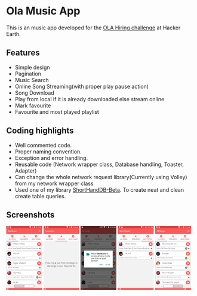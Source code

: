 # Ola Music App
This is an music app developed for the [OLA Hiring challenge](https://www.hackerearth.com/challenge/hiring/ola-android-developer-hiring-challenge/) at Hacker Earth.

## Features
- Simple design
- Pagination 
- Music Search
- Online Song Streaming(with proper play pause action)
- Song Download
- Play from local if it is already downloaded else stream online
- Mark favourite
- Favourite and most played playlist

## Coding highlights
- Well commented code.
- Proper naming convention.
- Exception and error handling.
- Reusable code (Network wrapper class, Database handling, Toaster, Adapter)
 - Can change the whole network request library(Currently using Volley) from my network wrapper class
- Used one of my library [ShortHandDB-Beta](https://github.com/Sp4Rx/ShortHandDB). To create neat and clean create table queries.

## Screenshots
<p><img src="https://github.com/Sp4Rx/HackerEarthOlaApp/raw/master/Screenshots/device-2017-12-21-101155.png" width="19%"/>
<img src="https://github.com/Sp4Rx/HackerEarthOlaApp/raw/master/Screenshots/device-2017-12-21-101211.png" width="19%"/>
<img src="https://github.com/Sp4Rx/HackerEarthOlaApp/raw/master/Screenshots/device-2017-12-21-101234.png" width="19%"/>
<img src="https://github.com/Sp4Rx/HackerEarthOlaApp/raw/master/Screenshots/device-2017-12-21-101256.png" width="19%"/>
<img src="https://github.com/Sp4Rx/HackerEarthOlaApp/raw/master/Screenshots/device-2017-12-21-101429.png" width="19%"/></p>
